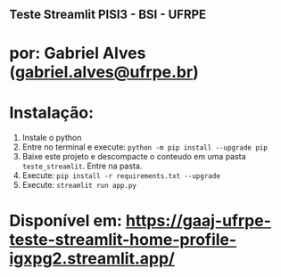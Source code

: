 ## Teste Streamlit PISI3 - BSI - UFRPE
# por: Gabriel Alves (gabriel.alves@ufrpe.br)
# Instalação:
<ol>
  <li>Instale o python</li>

  <li>Entre no terminal e execute:
    <code>python -m pip install --upgrade pip</code>
  </li>

  <li>Baixe este projeto e descompacte o conteudo em uma pasta <code>teste_streamlit</code>. Entre na pasta.</li>

  <li>Execute:
    <code>pip install -r requirements.txt --upgrade</code>
  </li>

  <li>Execute:
    <code>streamlit run app.py</code>
  </li>
</ol>

# Disponível em: https://gaaj-ufrpe-teste-streamlit-home-profile-igxpg2.streamlit.app/
